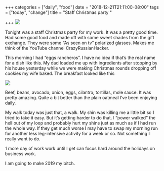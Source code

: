 +++
categories = ["daily", "food"]
date = "2018-12-21T21:11:00-08:00"
tags = ["today", "change"]
title = "Staff Christmas party "

+++
![](/uploads/1378702B-3F34-40DC-A867-31D1F57A98E3.jpeg)

Tonight was a staff Christmas party for my work. It was a pretty good time. Had some good food and made off with some sweet shades from the gift exchange. They were some “As seen on tv” polarized glasses. Makes me think of the YouTube channel CrazyRussianHacker.

This morning I had “eggs rancheros”. I have no idea if that’s the real name for a dish like this. My dad loaded me up with ingredients after stopping by his house yesterday while we were making Christmas rounds dropping off cookies my wife baked. The breakfast looked like this:

![](/uploads/927E1235-2783-413A-88F6-E2E7846E3465.jpeg)

Beef, beans, avocado, onion, eggs, cilantro, tortillas, mole sauce. It was pretty amazing. Quite a bit better than the plain oatmeal I’ve been enjoying daily.

My walk today was just that, a walk. My shin was killing me a little bit so I tried to take it easy. But it’s getting harder to do that. I “power walked” the hell out of my loop and probably hurt my shins just as much as if I had run the whole way. If they get much worse I may have to swap my morning run for another less leg-intensive activity for a week or so. Not something I really want to do.

1 more day of work work until I get can focus hard around the holidays on business work.

I am going to make 2019 my bitch.